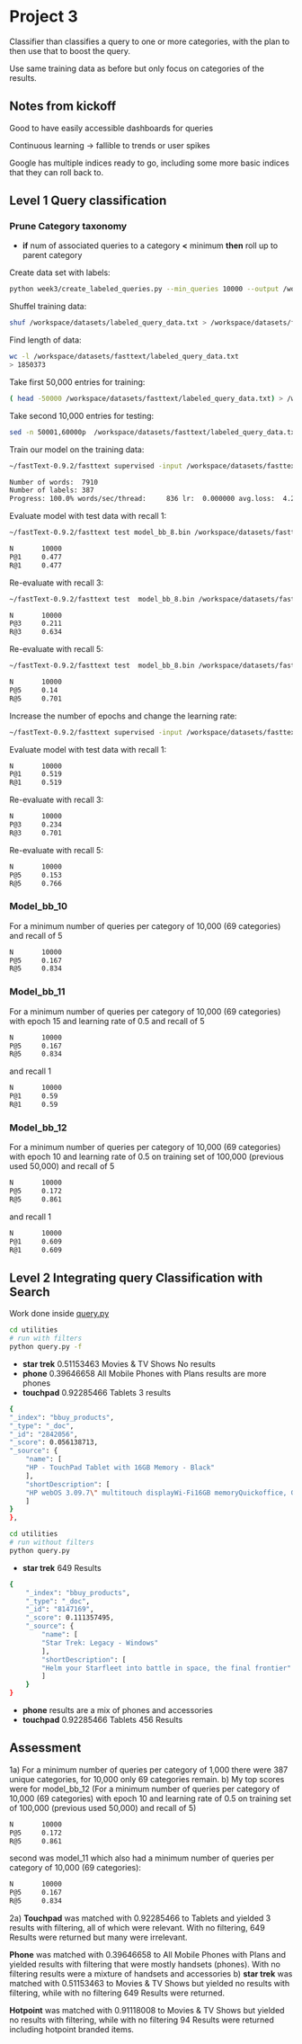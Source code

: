 # Project 3

Classifier than classifies a query to one or more categories, with the plan to then use that to boost the query.

Use same training data as before but only focus on categories of the results.

## Notes from kickoff

Good to have easily accessible dashboards for queries

Continuous learning -> fallible to trends or user spikes

Google has multiple indices ready to go, including some more basic indices that they can roll back to.

## Level 1 Query classification

### Prune Category taxonomy

- **if** num of associated queries to a category **<** minimum **then** roll up to parent category

Create data set with labels:

```sh
python week3/create_labeled_queries.py --min_queries 10000 --output /workspace/datasets/labeled_query_data.txt
```

Shuffel training data:

```sh
shuf /workspace/datasets/labeled_query_data.txt > /workspace/datasets/fasttext/labeled_query_data.txt
```

Find length of data:

```sh
wc -l /workspace/datasets/fasttext/labeled_query_data.txt
> 1850373
```

Take first 50,000 entries for training:

```sh
( head -50000 /workspace/datasets/fasttext/labeled_query_data.txt) > /workspace/datasets/fasttext/training_data.txt
``` 

Take second 10,000 entries for testing:

```sh
sed -n 50001,60000p  /workspace/datasets/fasttext/labeled_query_data.txt > /workspace/datasets/fasttext/test_data.txt
```

Train our model on the training data:


```sh
~/fastText-0.9.2/fasttext supervised -input /workspace/datasets/fasttext/training_data.txt -output model_bb_8

Number of words:  7910
Number of labels: 387
Progress: 100.0% words/sec/thread:     836 lr:  0.000000 avg.loss:  4.200980 ETA:   0h 0m 0s
```

Evaluate model with test data with recall 1:

```sh
~/fastText-0.9.2/fasttext test model_bb_8.bin /workspace/datasets/fasttext/test_data.txt 1

N       10000
P@1     0.477
R@1     0.477
```

Re-evaluate with recall 3:

```sh
~/fastText-0.9.2/fasttext test  model_bb_8.bin /workspace/datasets/fasttext/test_data.txt 3

N       10000
P@3     0.211
R@3     0.634
```


Re-evaluate with recall 5:

```sh
~/fastText-0.9.2/fasttext test  model_bb_8.bin /workspace/datasets/fasttext/test_data.txt 5

N       10000
P@5     0.14
R@5     0.701
```

Increase the number of epochs and change the learning rate:

```sh
~/fastText-0.9.2/fasttext supervised -input /workspace/datasets/fasttext/training_data.txt -output model_bb_9 -epoch 15 -lr 0.5
```

Evaluate model with test data with recall 1:

```sh
N       10000
P@1     0.519
R@1     0.519
```

Re-evaluate with recall 3:

```sh
N       10000
P@3     0.234
R@3     0.701
```


Re-evaluate with recall 5:

```sh
N       10000
P@5     0.153
R@5     0.766
```


### Model_bb_10

For a minimum number of queries per category of 10,000 (69 categories) and recall of 5

```sh
N       10000
P@5     0.167
R@5     0.834
```

### Model_bb_11

For a minimum number of queries per category of 10,000 (69 categories) with epoch 15 and learning rate of 0.5 and recall of 5

```sh
N       10000
P@5     0.167
R@5     0.834
```
and recall 1

```sh
N       10000
P@1     0.59
R@1     0.59
```

### Model_bb_12

For a minimum number of queries per category of 10,000 (69 categories) with epoch 10 and learning rate of 0.5 on training set of 100,000 (previous used 50,000) and recall of 5

```sh
N       10000
P@5     0.172
R@5     0.861
```
and recall 1

```sh
N       10000
P@1     0.609
R@1     0.609
```

## Level 2 Integrating query Classification with Search

Work done inside [query.py](../../utilities/query.py)

```sh
cd utilities
# run with filters
python query.py -f
```

- **star trek** 0.51153463 Movies & TV Shows No results
- **phone** 0.39646658 All Mobile Phones with Plans results are more phones
- **touchpad** 0.92285466 Tablets 3 results
```sh
{
"_index": "bbuy_products",
"_type": "_doc",
"_id": "2842056",
"_score": 0.056138713,
"_source": {
	"name": [
	"HP - TouchPad Tablet with 16GB Memory - Black"
	],
	"shortDescription": [
	"HP webOS 3.09.7\" multitouch displayWi-Fi16GB memoryQuickoffice, Google Docs, Box.net"
	]
}
},
```


```sh
cd utilities
# run without filters
python query.py
```

- **star trek** 649 Results
```sh
{
	"_index": "bbuy_products",
	"_type": "_doc",
	"_id": "8147169",
	"_score": 0.111357495,
	"_source": {
		"name": [
		"Star Trek: Legacy - Windows"
		],
		"shortDescription": [
		"Helm your Starfleet into battle in space, the final frontier"
		]
	}
}	
```
- **phone** results are a mix of phones and accessories
- **touchpad** 0.92285466 Tablets 456 Results


## Assessment

1a)
For a minimum number of queries per category of 1,000 there were 387 unique categories, for 10,000 only 69 categories remain.
b) 
My top scores were for model_bb_12 (For a minimum number of queries per category of 10,000 (69 categories) with epoch 10 and learning rate of 0.5 on training set of 100,000 (previous used 50,000) and recall of 5)


```sh
N       10000
P@5     0.172
R@5     0.861
```

second was model_11 which also had a minimum number of queries per category of 10,000 (69 categories):

```sh
N       10000
P@5     0.167
R@5     0.834
```

2a) 
**Touchpad** 
was matched with 0.92285466 to Tablets and yielded 3  results with filtering, all of which were relevant. With no filtering, 649 Results were returned but many were irrelevant.

**Phone**
was matched with 0.39646658 to All Mobile Phones with Plans and yielded results with filtering that were mostly handsets (phones). With no filtering results were a mixture of handsets and accessories
b)
**star trek** 
was matched with 0.51153463 to Movies & TV Shows but yielded no results with filtering, while with no filtering 649 Results were returned.

**Hotpoint**
was matched with 0.91118008 to Movies & TV Shows but yielded no results with filtering, while with no filtering 94 Results were returned including hotpoint branded items.